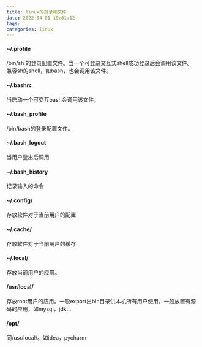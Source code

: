 ```yaml
---
title: linux的目录和文件
date: 2022-04-01 19:01:12
tags:
categories: linux
---
```


#### ~/.profile

/bin/sh 的登录配置文件。当一个可登录交互式shell成功登录后会调用该文件。
兼容sh的shell，如bash，也会调用该文件。

#### ~/.bashrc

当启动一个可交互bash会调用该文件。

#### ~/.bash_profile

/bin/bash的登录配置文件。

#### ~/.bash_logout

当用户登出后调用

#### ~/.bash_history

记录输入的命令

#### ~/.config/

存放软件对于当前用户的配置

#### ~/.cache/

存放软件对于当前用户的缓存

#### ~/.local/

存放当前用户的应用。

#### /usr/local/

存放root用户的应用。一般export出bin目录供本机所有用户使用。一般放置有源码的应用，如mysql，jdk...

#### /opt/

同/usr/local/。如idea，pycharm





